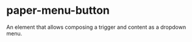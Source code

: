 paper-menu-button
=================

An element that allows composing a trigger and content as a dropdown menu.
